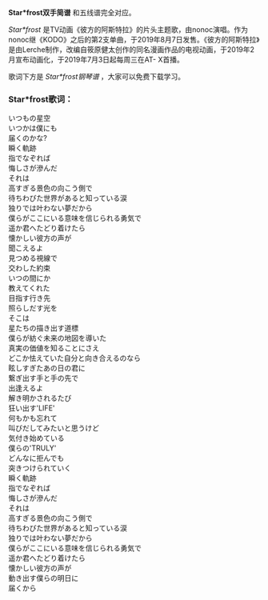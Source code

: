 

**Star*frost双手简谱** 和五线谱完全对应。

_Star*frost_
是TV动画《彼方的阿斯特拉》的片头主题歌，由nonoc演唱。作为nonoc继《KODO》之后的第2支单曲，于2019年8月7日发售。《彼方的阿斯特拉》是由Lerche制作，改编自筱原健太创作的同名漫画作品的电视动画，于2019年2月宣布动画化，于2019年7月3日起每周三在AT-
X首播。

歌词下方是 _Star*frost钢琴谱_ ，大家可以免费下载学习。

### Star*frost歌词：

いつもの星空  
いつかは僕にも  
届くのかな?  
瞬く軌跡  
指でなぞれば  
悔しさが滲んだ  
それは  
高すぎる景色の向こう側で  
待ちわびた世界があると知っている涙  
独りでは叶わない夢だから  
僕らがここにいる意味を信じられる勇気で  
遥か君へたどり着けたら  
懐かしい彼方の声が  
聞こえるよ  
見つめる視線で  
交わした約束  
いつの間にか  
教えてくれた  
目指す行き先  
照らしだす光を  
そこは  
星たちの描き出す道標  
僕らが紡ぐ未来の地図を導いた  
真実の価値を知ることにさえ  
どこか怯えていた自分と向き合えるのなら  
眩しすぎたあの日の君に  
繋ぎ出す手と手の先で  
出逢えるよ  
解き明かされるたび  
狂い出す'LIFE'  
何もかも忘れて  
叫びだしてみたいと思うけど  
気付き始めている  
僕らの'TRULY'  
どんなに拒んでも  
突きつけられていく  
瞬く軌跡  
指でなぞれば  
悔しさが滲んだ  
それは  
高すぎる景色の向こう側で  
待ちわびた世界があると知っている涙  
独りでは叶わない夢だから  
僕らがここにいる意味を信じられる勇気で  
遥か君へたどり着けたら  
懐かしい彼方の声が  
動き出す僕らの明日に  
届くから

